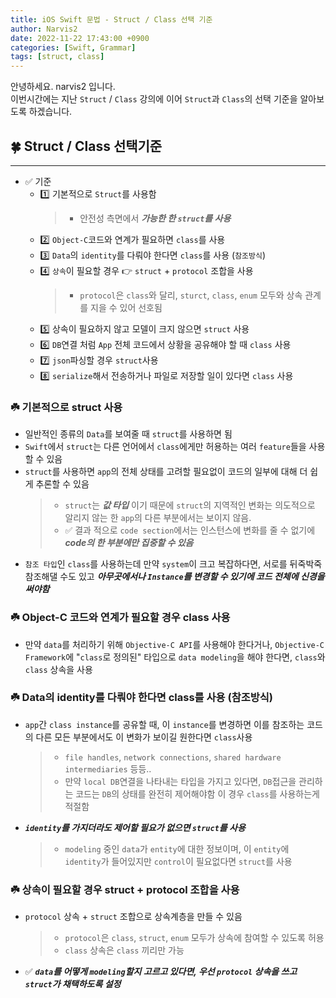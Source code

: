 ```yaml
---
title: iOS Swift 문법 - Struct / Class 선택 기준
author: Narvis2
date: 2022-11-22 17:43:00 +0900
categories: [Swift, Grammar]
tags: [struct, class]
---
```


안녕하세요. narvis2 입니다.  
이번시간에는 지난 `Struct` / `Class` 강의에 이어 `Struct`과 `Class`의 선택 기준을 알아보도록 하겠습니다.

## 🍀 Struct / Class 선택기준

---

- ✅ 기준
  - 1️⃣ 기본적으로 `Struct`를 사용함
    > - 안전성 측면에서 **_가능한 한 `struct`를 사용_**
  - 2️⃣ `Object-C`코드와 연계가 필요하면 `class`를 사용
  - 3️⃣ `Data`의 `identity`를 다뤄야 한다면 `class`를 사용 (`참조방식`)
  - 4️⃣ `상속`이 필요할 경우 👉 `struct` + `protocol` 조합을 사용
    > - `protocol`은 `class`와 달리, `sturct`, `class`, `enum` 모두와 상속 관계를 지을 수 있어 선호됨
  - 5️⃣ 상속이 필요하지 않고 모델이 크지 않으면 `struct` 사용
  - 6️⃣ `DB`연결 처럼 `App` 전체 코드에서 상황을 공유해야 할 때 `class` 사용
  - 7️⃣ `json`파싱할 경우 `struct`사용
  - 8️⃣ `serialize`해서 전송하거나 파일로 저장할 일이 있다면 `class` 사용

### ☘️ 기본적으로 struct 사용

- 일반적인 종류의 `Data`를 보여줄 때 `struct`를 사용하면 됨
- `Swift`에서 `struct`는 다른 언어에서 `class`에게만 허용하는 여러 `feature`들을 사용할 수 있음
- `struct`를 사용하면 `app`의 전체 상태를 고려할 필요없이 코드의 일부에 대해 더 쉽게 추론할 수 있음
  > - `struct`는 **_값 타입_** 이기 때문에 `struct`의 지역적인 변화는 의도적으로 알리지 않는 한 `app`의 다른 부분에서는 보이지 않음.
  > - ✅ 결과 적으로 `code section`에서는 인스턴스에 변화를 줄 수 없기에 **_code의 한 부분에만 집중할 수 있음_**
- `참조 타입`인 `class`를 사용하는데 만약 `system`이 크고 복잡하다면, 서로를 뒤죽박죽 참조해댈 수도 있고 **_아무곳에서나 `Instance`를 변경할 수 있기에 코드 전체에 신경을 써야함_**

### ☘️ Object-C 코드와 연계가 필요할 경우 class 사용

- 만약 `data`를 처리하기 위해 `Objective-C API`를 사용해야 한다거나, `Objective-C` `Framework`에 "`class`로 정의된" 타입으로 `data modeling`을 해야 한다면, `class`와 `class` 상속을 사용

### ☘️ Data의 identity를 다뤄야 한다면 class를 사용 (참조방식)

- `app`간 `class instance`를 공유할 때, 이 `instance`를 변경하면 이를 참조하는 코드의 다른 모든 부분에서도 이 변화가 보이길 원한다면 `class`사용

  > - `file handles`, `network connections`, `shared hardware intermediaries` 등등..
  > - 만약 `local DB`연결을 나타내는 타입을 가지고 있다면, `DB`접근을 관리하는 코드는 `DB`의 상태를 완전히 제어해야함 이 경우 `class`를 사용하는게 적절함

- **_`identity`를 가지더라도 제어할 필요가 없으면 `struct`를 사용_**
  > - `modeling` 중인 `data`가 `entity`에 대한 정보이며, 이 `entity`에 `identity`가 들어있지만 `control`이 필요없다면 `struct`를 사용

### ☘️ 상속이 필요할 경우 struct + protocol 조합을 사용

- `protocol` 상속 + `struct` 조합으로 상속계층을 만들 수 있음
  > - `protocol`은 `class`, `struct`, `enum` 모두가 상속에 참여할 수 있도록 허용
  > - `class` 상속은 `class` 끼리만 가능
- ✅ **_`data`를 어떻게 `modeling`할지 고르고 있다면, 우선 `protocol` 상속을 쓰고 `struct`가 채택하도록 설정_**
